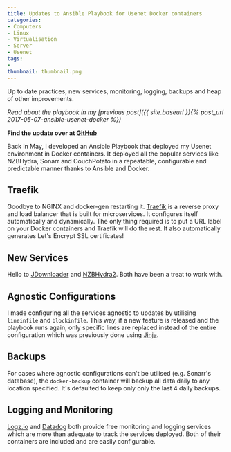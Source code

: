 ```yaml
---
title: Updates to Ansible Playbook for Usenet Docker containers
categories:
- Computers
- Linux
- Virtualisation
- Server
- Usenet
tags:
- 
thumbnail: thumbnail.png
---
```


Up to date practices, new services, monitoring, logging, backups and heap of other improvements.

<!-- more -->

*Read about the playbook in my [previous post]({{ site.baseurl }}{% post_url 2017-05-07-ansible-usenet-docker %})*

**Find the update over at [GitHub](https://github.com/calvinbui/ansible-usenet-docker/releases/tag/3.0)**

Back in May, I developed an Ansible Playbook that deployed my Usenet environment in Docker containers. It deployed all the popular services like NZBHydra, Sonarr and CouchPotato in a repeatable, configurable and predictable manner thanks to Ansible and Docker.

## Traefik

Goodbye to NGINX and docker-gen restarting it. [Traefik](https://traefik.io/) is a reverse proxy and load balancer that is built for microservices. It configures itself automatically and dynamically. The only thing required is to put a URL label on your Docker containers and Traefik will do the rest. It also automatically generates Let's Encrypt SSL certificates!

## New Services

Hello to [JDownloader](http://jdownloader.org/) and [NZBHydra2](https://github.com/theotherp/nzbhydra2). Both have been a treat to work with.

## Agnostic Configurations

I made configuring all the services agnostic to updates by utilising `lineinfile` and `blockinfile`. This way, if a new feature is released and the playbook runs again, only specific lines are replaced instead of the entire configuration which was previously done using [Jinja](http://jinja.pocoo.org/).

## Backups

For cases where agnostic configurations can't be utilised (e.g. Sonarr's database), the `docker-backup` container will backup all data daily to any location specified. It's defaulted to keep only only the last 4 daily backups.

## Logging and Monitoring

[Logz.io](https://logz.io) and [Datadog](https://www.datadoghq.com/) both provide free monitoring and logging services which are more than adequate to track the services deployed. Both of their containers are included and are easily configurable.
